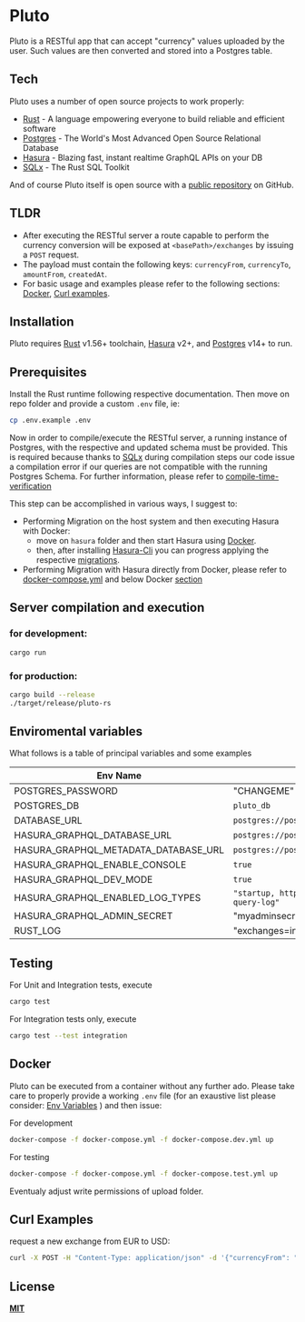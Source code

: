 # Pluto

Pluto is a RESTful app that can accept "currency" values uploaded by the user. Such values are then converted and stored into a Postgres table.

## Tech

Pluto uses a number of open source projects to work properly:

- [Rust] - A language empowering everyone to build reliable and efficient software
- [Postgres] - The World's Most Advanced Open Source Relational Database
- [Hasura] - Blazing fast, instant realtime GraphQL APIs on your DB
- [SQLx] - The Rust SQL Toolkit 

And of course Pluto itself is open source with a [public repository][pluto] on GitHub.

## TLDR

- After executing the RESTful server a route capable to perform the currency conversion will be exposed at `<basePath>/exchanges` by issuing a `POST` request. 
- The payload must contain the following keys: `currencyFrom`, `currencyTo`, `amountFrom`, `createdAt`. 
- For basic usage and examples please refer to the following sections: [Docker](https://github.com/nidble/pluto-rs#docker), [Curl examples](https://github.com/nidble/pluto-rs#curl-examples).

## Installation

Pluto requires [Rust](https://www.rust-lang.org/) v1.56+ toolchain, [Hasura] v2+, and [Postgres] v14+ to run. 

## Prerequisites

Install the Rust runtime following respective documentation. Then move on repo folder and provide a custom `.env` file, ie:
```sh
cp .env.example .env
```

Now in order to compile/execute the RESTful server, a running instance of Postgres, with the respective and updated schema must be provided. 
This is required because thanks to [SQLx] during compilation steps our code issue a compilation error if our queries are not compatible with the running Postgres Schema. For further information, please refer to [compile-time-verification](https://github.com/launchbadge/sqlx#compile-time-verification)

This step can be accomplished in various ways, I suggest to:
- Performing Migration on the host system and then executing Hasura with Docker:
   * move on `hasura` folder and then start Hasura using [Docker](https://hasura.io/docs/latest/graphql/core/getting-started/docker-simple.html). 
   * then, after installing [Hasura-Cli] you can progress applying the respective [migrations](https://hasura.io/docs/latest/graphql/core/hasura-cli/hasura_migrate.html).
- Performing Migration with Hasura directly from Docker, please refer to [docker-compose.yml](https://github.com/nidble/pluto-rs/blob/master/docker-compose.yml) and below Docker [section](https://github.com/nidble/pluto-rs#docker)

## Server compilation and execution
### for development: 
```sh
cargo run
```

### for production: 
```sh
cargo build --release
./target/release/pluto-rs
```

## Enviromental variables

What follows is a table of principal variables and some examples

| Env Name | Example |
| ------ | ------ |
| POSTGRES_PASSWORD | "CHANGEME"|
| POSTGRES_DB | `pluto_db`|
| DATABASE_URL | `postgres://postgres:pass@localhost:5432/pluto_db` |
| HASURA_GRAPHQL_DATABASE_URL | `postgres://postgres:pass@localhost:5432/pluto_db` |
| HASURA_GRAPHQL_METADATA_DATABASE_URL | `postgres://postgres:pass@localhost:5432/pluto_db` |
| HASURA_GRAPHQL_ENABLE_CONSOLE | `true` |
| HASURA_GRAPHQL_DEV_MODE | `true` |
| HASURA_GRAPHQL_ENABLED_LOG_TYPES | `"startup, http-log, webhook-log, websocket-log, query-log"`|
| HASURA_GRAPHQL_ADMIN_SECRET | "myadminsecretkey"|
| RUST_LOG | "exchanges=info"|

## Testing

For Unit and Integration tests, execute

```sh
cargo test

```

For Integration tests only, execute

```sh
cargo test --test integration

```

## Docker

Pluto can be executed from a container without any further ado. 
Please take care to properly provide a working `.env` file (for an exaustive list please consider: [Env Variables](https://github.com/nidble/pluto#envriomental-variables) ) and then issue:

For development
```sh
docker-compose -f docker-compose.yml -f docker-compose.dev.yml up
```

For testing
```sh
docker-compose -f docker-compose.yml -f docker-compose.test.yml up
```

Eventualy adjust write permissions of upload folder.

## Curl Examples
request a new exchange from EUR to USD:
```sh
curl -X POST -H "Content-Type: application/json" -d '{"currencyFrom": "EUR", "currencyTo": "USD", "amount": 123}' http://localhost:3030/exchanges

```

## License

[**MIT**](https://github.com/nidble/pluto-rs/blob/master/LICENSE)

[//]: # (These are reference links used in the body of this note and get stripped out when the markdown processor does its job. There is no need to format nicely because it shouldn't be seen. Thanks SO - http://stackoverflow.com/questions/4823468/store-comments-in-markdown-syntax)

   [Pluto]: <https://github.com/nidble/pluto-rs>
   [Rust]: <https://www.rust-lang.org>
   [Postgres]: <https://www.postgresql.org>
   [Hasura]: <https://github.com/hasura/graphql-engine>
   [Hasura-Cli]: <https://hasura.io/docs/latest/graphql/core/hasura-cli/index.html>
   [SQLx]: <https://github.com/launchbadge/sqlx>
